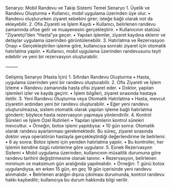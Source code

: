 Senaryo: Mobil Randevu ve Takip Sistemi
Temel Senaryo
	1.	Üyelik ve Randevu Oluşturma
	•	Kullanıcı, mobil uygulama üzerinden üye olur.
	•	Randevu oluştururken ziyaret sebebini girer; isteğe bağlı olarak not da ekleyebilir.
	2.	Ofis Ziyareti ve İşlem Kaydı
	•	Kullanıcı, belirlenen randevu zamanında ofise gelir ve muayenesini gerçekleştirir.
	•	Kullanıcının statüsü “Ziyaretçi”den “Hasta”ya geçer.
	•	Yapılan işlemler, ziyaret kaydına eklenir ve detaylar uygulama üzerinden görüntülenebilir.
	3.	Hatırlatma ve Rezervasyon Onayı
	•	Gerçekleştirilen işleme göre, kullanıcıya sonraki ziyaret için otomatik hatırlatma yapılır.
	•	Kullanıcı, mobil uygulama üzerinden randevusunu teyit edebilir ve yeni bir rezervasyon oluşturabilir.

⸻

Gelişmiş Senaryo (Hasta İçin)
	1.	Sıfırdan Randevu Oluşturma
	•	Hasta, uygulama üzerinden yeni bir randevu oluşturabilir.
	2.	Ofis Ziyareti ve İşlem İzleme
	•	Randevu zamanında hasta ofisi ziyaret eder.
	•	Doktor, yapılan işlemleri izler ve kayda geçirir.
	•	İşlem bilgileri, ziyaret sırasında hastaya iletilir.
	3.	Yeni Randevu Oluşturma veya Otomatik Hatırlatma
	•	Hasta, mevcut ziyaretin ardından yeni bir randevu oluşturabilir.
	•	Eğer yeni randevu oluşturulmazsa, sistem otomatik olarak yapılan işleme bağlı hatırlatma gönderir; böylece hasta rezervasyon yapmaya yönlendirilir.
	4.	Kontrol Süreleri ve İşlem Özel Rutinleri
	•	Yapılan işlemlerin kontrol süreleri mevcuttur.
	•	Örneğin, botox işlemi yapıldıysa:
	•	10 gün sonra: Otomatik olarak randevu ayarlanması gerekmektedir. Bu süreç, ziyaret sırasında doktor veya operatörün hastayla gerçekleştirdiği değerlendirme ile belirlenir.
	•	6 ay sonra: Botox işlemi için yeniden hatırlatma yapılır.
	•	Bu kontroller, her işlemin kendine özgü rutinlerine göre uygulanır.
	5.	Esnek Rezervasyon Sistemi
	•	Mobil uygulama üzerinden, kullanıcının müsaitlik durumuna göre randevu tarihini değiştirmesine olanak tanınır.
	•	Rezervasyon, belirlenen minimum ve maksimum gün aralığında yapılmalıdır.
	•	Örneğin: T günü botox uygulandıysa, en erken 15 gün, en geç 19 gün içerisinde yeni randevu alınmalıdır.
	•	Belirlenen aralığın dışına çıkılması durumunda, kontrol randevu hakkı kaybedilir; kullanıcıya bu durum hakkında bilgi verilir.